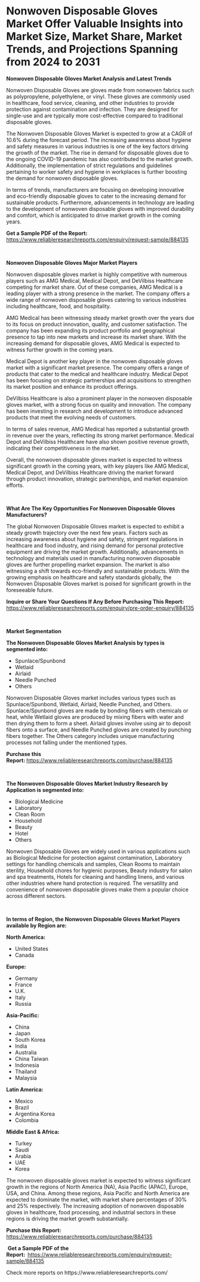 <p><h1>Nonwoven Disposable Gloves Market Offer Valuable Insights into Market Size, Market Share, Market Trends, and Projections Spanning from 2024 to 2031</h1></p><p><strong>Nonwoven Disposable Gloves Market Analysis and Latest Trends</strong></p>
<p><p>Nonwoven Disposable Gloves are gloves made from nonwoven fabrics such as polypropylene, polyethylene, or vinyl. These gloves are commonly used in healthcare, food service, cleaning, and other industries to provide protection against contamination and infection. They are designed for single-use and are typically more cost-effective compared to traditional disposable gloves.</p><p>The Nonwoven Disposable Gloves Market is expected to grow at a CAGR of 10.6% during the forecast period. The increasing awareness about hygiene and safety measures in various industries is one of the key factors driving the growth of the market. The rise in demand for disposable gloves due to the ongoing COVID-19 pandemic has also contributed to the market growth. Additionally, the implementation of strict regulations and guidelines pertaining to worker safety and hygiene in workplaces is further boosting the demand for nonwoven disposable gloves.</p><p>In terms of trends, manufacturers are focusing on developing innovative and eco-friendly disposable gloves to cater to the increasing demand for sustainable products. Furthermore, advancements in technology are leading to the development of nonwoven disposable gloves with improved durability and comfort, which is anticipated to drive market growth in the coming years.</p></p>
<p><strong>Get a Sample PDF of the Report:&nbsp;</strong> <a href="https://www.reliableresearchreports.com/enquiry/request-sample/884135">https://www.reliableresearchreports.com/enquiry/request-sample/884135</a></p>
<p>&nbsp;</p>
<p><strong>Nonwoven Disposable Gloves Major Market Players</strong></p>
<p><p>Nonwoven disposable gloves market is highly competitive with numerous players such as AMG Medical, Medical Depot, and DeVilbiss Healthcare competing for market share. Out of these companies, AMG Medical is a leading player with a strong presence in the market. The company offers a wide range of nonwoven disposable gloves catering to various industries including healthcare, food, and hospitality.</p><p>AMG Medical has been witnessing steady market growth over the years due to its focus on product innovation, quality, and customer satisfaction. The company has been expanding its product portfolio and geographical presence to tap into new markets and increase its market share. With the increasing demand for disposable gloves, AMG Medical is expected to witness further growth in the coming years.</p><p>Medical Depot is another key player in the nonwoven disposable gloves market with a significant market presence. The company offers a range of products that cater to the medical and healthcare industry. Medical Depot has been focusing on strategic partnerships and acquisitions to strengthen its market position and enhance its product offerings.</p><p>DeVilbiss Healthcare is also a prominent player in the nonwoven disposable gloves market, with a strong focus on quality and innovation. The company has been investing in research and development to introduce advanced products that meet the evolving needs of customers.</p><p>In terms of sales revenue, AMG Medical has reported a substantial growth in revenue over the years, reflecting its strong market performance. Medical Depot and DeVilbiss Healthcare have also shown positive revenue growth, indicating their competitiveness in the market.</p><p>Overall, the nonwoven disposable gloves market is expected to witness significant growth in the coming years, with key players like AMG Medical, Medical Depot, and DeVilbiss Healthcare driving the market forward through product innovation, strategic partnerships, and market expansion efforts.</p></p>
<p>&nbsp;</p>
<p><strong>What Are The Key Opportunities For Nonwoven Disposable Gloves Manufacturers?</strong></p>
<p><p>The global Nonwoven Disposable Gloves market is expected to exhibit a steady growth trajectory over the next few years. Factors such as increasing awareness about hygiene and safety, stringent regulations in healthcare and food industry, and rising demand for personal protective equipment are driving the market growth. Additionally, advancements in technology and materials used in manufacturing nonwoven disposable gloves are further propelling market expansion. The market is also witnessing a shift towards eco-friendly and sustainable products. With the growing emphasis on healthcare and safety standards globally, the Nonwoven Disposable Gloves market is poised for significant growth in the foreseeable future.</p></p>
<p><strong>Inquire or Share Your Questions If Any Before Purchasing This Report:</strong> <a href="https://www.reliableresearchreports.com/enquiry/pre-order-enquiry/884135">https://www.reliableresearchreports.com/enquiry/pre-order-enquiry/884135</a></p>
<p>&nbsp;</p>
<p><strong>Market Segmentation</strong></p>
<p><strong>The Nonwoven Disposable Gloves Market Analysis by types is segmented into:</strong></p>
<p><ul><li>Spunlace/Spunbond</li><li>Wetlaid</li><li>Airlaid</li><li>Needle Punched</li><li>Others</li></ul></p>
<p><p>Nonwoven Disposable Gloves market includes various types such as Spunlace/Spunbond, Wetlaid, Airlaid, Needle Punched, and Others. Spunlace/Spunbond gloves are made by bonding fibers with chemicals or heat, while Wetlaid gloves are produced by mixing fibers with water and then drying them to form a sheet. Airlaid gloves involve using air to deposit fibers onto a surface, and Needle Punched gloves are created by punching fibers together. The Others category includes unique manufacturing processes not falling under the mentioned types.</p></p>
<p><strong>Purchase this Report:&nbsp;</strong><a href="https://www.reliableresearchreports.com/purchase/884135">https://www.reliableresearchreports.com/purchase/884135</a></p>
<p>&nbsp;</p>
<p><strong>The Nonwoven Disposable Gloves Market Industry Research by Application is segmented into:</strong></p>
<p><ul><li>Biological Medicine</li><li>Laboratory</li><li>Clean Room</li><li>Household</li><li>Beauty</li><li>Hotel</li><li>Others</li></ul></p>
<p><p>Nonwoven Disposable Gloves are widely used in various applications such as Biological Medicine for protection against contamination, Laboratory settings for handling chemicals and samples, Clean Rooms to maintain sterility, Household chores for hygienic purposes, Beauty industry for salon and spa treatments, Hotels for cleaning and handling linens, and various other industries where hand protection is required. The versatility and convenience of nonwoven disposable gloves make them a popular choice across different sectors.</p></p>
<p>&nbsp;</p>
<p><strong>In terms of Region, the Nonwoven Disposable Gloves Market Players available by Region are:</strong></p>
<p>
    <p> <strong> North America: </strong>
        <ul>
            <li>United States</li>
            <li>Canada</li>
        </ul>
        </p> 
    <p> <strong> Europe: </strong>
        <ul>
            <li>Germany</li>
            <li>France</li>
            <li>U.K.</li>
            <li>Italy</li>
            <li>Russia</li>
        </ul>
        </p> 
    <p> <strong> Asia-Pacific: </strong>
        <ul>
            <li>China</li>
            <li>Japan</li>
            <li>South Korea</li>
            <li>India</li>
            <li>Australia</li>
            <li>China Taiwan</li>
            <li>Indonesia</li>
            <li>Thailand</li>
            <li>Malaysia</li>
        </ul>
        </p> 
    <p> <strong> Latin America: </strong>
        <ul>
            <li>Mexico</li>
            <li>Brazil</li>
            <li>Argentina Korea</li>
            <li>Colombia</li>
        </ul>
        </p> 
    <p> <strong> Middle East & Africa: </strong>
        <ul>
            <li>Turkey</li>
            <li>Saudi</li>
            <li>Arabia</li>
            <li>UAE</li>
            <li>Korea</li>
        </ul>
    </p>
    </p>
<p><p>The nonwoven disposable gloves market is expected to witness significant growth in the regions of North America (NA), Asia Pacific (APAC), Europe, USA, and China. Among these regions, Asia Pacific and North America are expected to dominate the market, with market share percentages of 30% and 25% respectively. The increasing adoption of nonwoven disposable gloves in healthcare, food processing, and industrial sectors in these regions is driving the market growth substantially.</p></p>
<p><strong>Purchase this Report: </strong><a href="https://www.reliableresearchreports.com/purchase/884135">https://www.reliableresearchreports.com/purchase/884135</a></p>
<p>&nbsp;<strong>Get a Sample PDF of the Report:&nbsp;&nbsp;</strong><a href="https://www.reliableresearchreports.com/enquiry/request-sample/884135">https://www.reliableresearchreports.com/enquiry/request-sample/884135</a></p>
<p><strong></strong></p>
<p>Check more reports on https://www.reliableresearchreports.com/</p>
